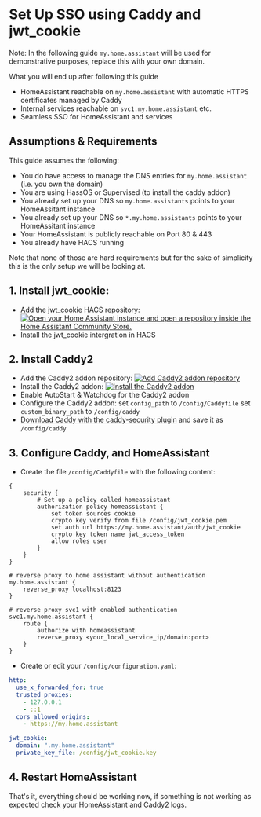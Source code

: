 # Set Up SSO using Caddy and jwt_cookie

Note: In the following guide `my.home.assistant` will be used for demonstrative purposes, replace this with your own domain.

What you will end up after following this guide
- HomeAssistant reachable on `my.home.assistant` with automatic HTTPS certificates managed by Caddy
- Internal services reachable on `svc1.my.home.assistant` etc.
- Seamless SSO for HomeAssistant and services

## Assumptions & Requirements
This guide assumes the following:
- You do have access to manage the DNS entries for `my.home.assistant` (i.e. you own the domain)
- You are using HassOS or Supervised (to install the caddy addon)
- You already set up your DNS so `my.home.assistants` points to your HomeAssitant instance
- You already set up your DNS so `*.my.home.assistants` points to your HomeAssitant instance
- Your HomeAssistant is publicly reachable on Port 80 & 443
- You already have HACS running

Note that none of those are hard requirements but for the sake of simplicity this is the only setup we will be looking at.

## 1. Install jwt_cookie:
- Add the jwt_cookie HACS repository: [![Open your Home Assistant instance and open a repository inside the Home Assistant Community Store.](https://my.home-assistant.io/badges/hacs_repository.svg)](https://my.home-assistant.io/redirect/hacs_repository/?owner=bigboot&repository=hass-jwt_cookie&category=integration)
- Install the jwt_cookie intergration in HACS

## 2. Install Caddy2
- Add the Caddy2 addon repository:
 [![Add Caddy2 addon repository](https://my.home-assistant.io/badges/supervisor_add_addon_repository.svg)](https://my.home-assistant.io/redirect/supervisor_add_addon_repository/?repository_url=https%3A%2F%2Fgithub.com%2Feinschmidt%2Fhassio-addons)
- Install the Caddy2 addon: [![Install the Caddy2 addon](https://my.home-assistant.io/badges/supervisor_store.svg)](https://my.home-assistant.io/redirect/supervisor_store/)
- Enable AutoStart & Watchdog  for the Caddy2 addon
- Configure the Caddy2 addon:
  set `config_path` to `/config/Caddyfile`
  set `custom_binary_path` to `/config/caddy`
- [Download Caddy with the caddy-security plugin](https://caddyserver.com/download?package=github.com%2Fgreenpau%2Fcaddy-security) and save it as `/config/caddy`


## 3. Configure Caddy, and HomeAssistant
- Create the file `/config/Caddyfile` with the following content:
```Caddyfile
{
	security {
        # Set up a policy called homeassistant
		authorization policy homeassistant {
			set token sources cookie
			crypto key verify from file /config/jwt_cookie.pem
			set auth url https://my.home.assistant/auth/jwt_cookie
			crypto key token name jwt_access_token
			allow roles user
		}
	}
}

# reverse proxy to home assistant without authentication
my.home.assistant {
	reverse_proxy localhost:8123
}

# reverse proxy svc1 with enabled authentication
svc1.my.home.assistant {
	route {
		authorize with homeassistant
		reverse_proxy <your_local_service_ip/domain:port>
	}
}
```
- Create or edit your `/config/configuration.yaml`:
```yaml
http:
  use_x_forwarded_for: true
  trusted_proxies:
    - 127.0.0.1
    - ::1
  cors_allowed_origins:
    - https://my.home.assistant

jwt_cookie:
  domain: ".my.home.assistant"
  private_key_file: /config/jwt_cookie.key
```

## 4. Restart HomeAssistant
That's it, everything should be working now, if something is not working as expected check your HomeAssistant and Caddy2 logs.

